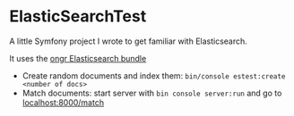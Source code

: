 ElasticSearchTest
=================

A little Symfony project I wrote to get familiar with Elasticsearch.

It uses the [ongr Elasticsearch bundle](https://github.com/ongr-io/ElasticsearchBundle)

- Create random documents and index them: `bin/console estest:create <number of docs>`
- Match documents: start server with `bin console server:run` and go to [localhost:8000/match](http://localhost:8000/match)
